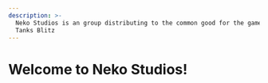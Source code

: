 ```yaml
---
description: >-
  Neko Studios is an group distributing to the common good for the game World of
  Tanks Blitz
---
```


# Welcome to Neko Studios!

